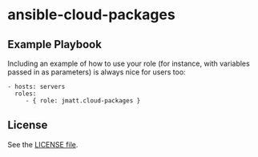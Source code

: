 ansible-cloud-packages
======================



Example Playbook
----------------

Including an example of how to use your role (for instance, with variables passed in as parameters) is always nice for users too:

    - hosts: servers
      roles:
         - { role: jmatt.cloud-packages }

License
-------

See the [LICENSE file](/LICENSE).
